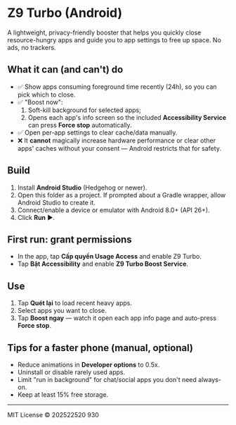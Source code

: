 # Z9 Turbo (Android)

A lightweight, privacy-friendly booster that helps you quickly close resource-hungry apps and guide you to app settings to free up space. No ads, no trackers.

## What it can (and can't) do

- ✅ Show apps consuming foreground time recently (24h), so you can pick which to close.
- ✅ "Boost now": 
  1) Soft-kill background for selected apps; 
  2) Opens each app's info screen so the included **Accessibility Service** can press **Force stop** automatically.
- ✅ Open per-app settings to clear cache/data manually.
- ❌ It **cannot** magically increase hardware performance or clear other apps' caches without your consent — Android restricts that for safety.

## Build

1. Install **Android Studio** (Hedgehog or newer).
2. Open this folder as a project. If prompted about a Gradle wrapper, allow Android Studio to create it.
3. Connect/enable a device or emulator with Android 8.0+ (API 26+).
4. Click **Run** ▶️.

## First run: grant permissions

- In the app, tap **Cấp quyền Usage Access** and enable Z9 Turbo.
- Tap **Bật Accessibility** and enable **Z9 Turbo Boost Service**.

## Use

1. Tap **Quét lại** to load recent heavy apps.
2. Select apps you want to close.
3. Tap **Boost ngay** — watch it open each app info page and auto-press **Force stop**.

## Tips for a faster phone (manual, optional)
- Reduce animations in **Developer options** to 0.5x.
- Uninstall or disable rarely used apps.
- Limit "run in background" for chat/social apps you don't need always-on.
- Keep at least 15% free storage.

---

MIT License © 202522520
930
